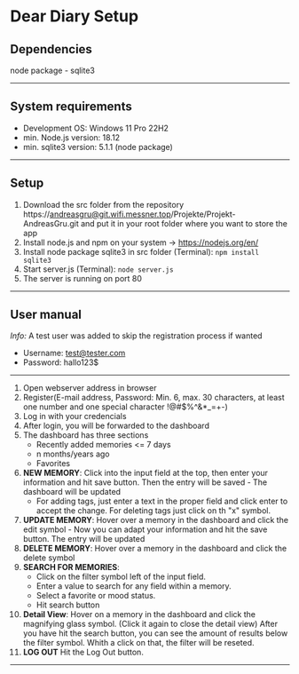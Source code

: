 # Dear Diary Setup

## Dependencies 

node package - sqlite3
___

## System requirements

* Development OS: Windows 11 Pro 22H2
* min. Node.js version: 18.12
* min. sqlite3 version: 5.1.1 (node package)

___

## Setup

1. Download the src folder from the repository https://andreasgru@git.wifi.messner.top/Projekte/Projekt-AndreasGru.git and put it in your root folder where you want to store the app
2. Install node.js and npm on your system -> https://nodejs.org/en/
3. Install node package sqlite3 in src folder (Terminal): ```npm install sqlite3```
4. Start server.js (Terminal): ```node server.js```
5. The server is running on port 80

___

## User manual

*Info:* A test user was added to skip the registration process if wanted
* Username: test@tester.com
* Password: hallo123$
___

1. Open webserver address in browser
2. Register(E-mail address, Password: Min. 6, max. 30 characters, at least one number and one special character !@#$%^&*_=+-)
3. Log in with your credencials
4. After login, you will be forwarded to the dashboard
5. The dashboard has three sections 
    * Recently added memories <= 7 days
    * n months/years ago
    * Favorites
6. **NEW MEMORY**: Click into the input field at the top, then enter your information and hit save button. Then the entry will be saved - The dashboard will be updated
    * For adding tags, just enter a text in the proper field and click enter to accept the change. For deleting tags just click on th "x" symbol.
7. **UPDATE MEMORY**: Hover over a memory in the dashboard and click the edit symbol - Now you can adapt your information and hit the save button. The entry will be updated
8. **DELETE MEMORY**: Hover over a memory in the dashboard and click the delete symbol
9. **SEARCH FOR MEMORIES**: 
    * Click on the filter symbol left of the input field. 
    * Enter a value to search for any field within a memory. 
    * Select a favorite or mood status.
    * Hit search button
10. **Detail View**: Hover on a memory in the dashboard and click the magnifying glass symbol. (Click it again to close the detail view)
    After you have hit the search button, you can see the amount of results below the filter symbol. Whith a click on that, the filter will be reseted.
10. **LOG OUT** Hit the Log Out button.
___
